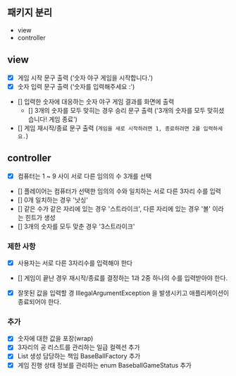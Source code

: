 ## 패키지 분리
- view
- controller


## view
- [x] 게임 시작 문구 출력 ('숫자 야구 게임을 시작합니다.')
- [X] 숫자 입력 문구 출력 ('숫자를 입력해주세요 :')
- [] 입력한 숫자에 대응하는 숫자 야구 게임 결과를 화면에 출력
  - [] 3개의 숫자를 모두 맞히는 경우 승리 문구 출력 ('3개의 숫자를 모두 맞히셨습니다! 게임 종료')
- [] 게임 재시작/종료 문구 출력 (`게임을 새로 시작하려면 1, 종료하려면 2를 입력하세요.`)

## controller
- [x] 컴퓨터는 1 ~ 9 사이 서로 다른 임의의 수 3개를 선택
- [] 플레이어는 컴퓨터가 선택한 임의의 수와 일치하는 서로 다른 3자리 수를 입력
- [] 0개 일치하는 경우 '낫싱'
- [] 같은 수가 같은 자리에 있는 경우 '스트라이크', 다른 자리에 있는 경우 '볼' 이라는 힌트가 생성
- [] 3개의 숫자를 모두 맞춘 경우 '3스트라이크'

### 제한 사항

- [x] 사용자는 서로 다른 3자리수를 입력해야 한다
- [] 게임이 끝난 경우 재시작/종료를 결정하는 1과 2중 하나의 수를 입력받아야 한다.
- [x] 잘못된 값을 입력할 경 IllegalArgumentException 을 발생시키고 애플리케이션이 종료되어야 한다.

### 추가
- [x] 숫자에 대한 값을 포장(wrap)
- [x] 3자리의 공 리스트를 관리하는 일급 컬렉션 추가
- [x] List<BaseBall> 생성 담당하는 책임 BaseBallFactory 추가
- [x] 게임 진행 상태 정보를 관리하는 enum BaseballGameStatus 추가
